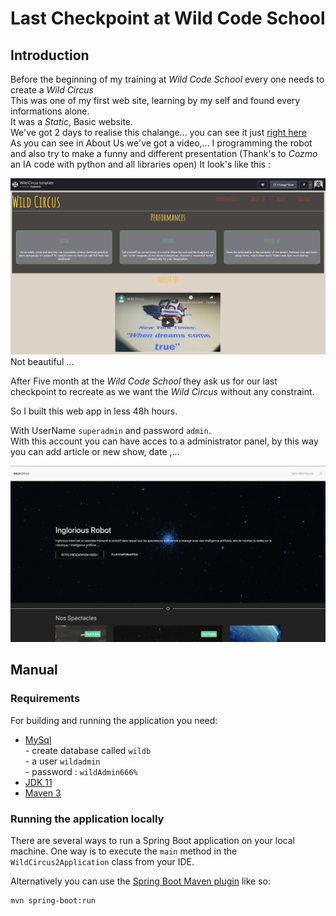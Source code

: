 # Last Checkpoint at Wild Code School 

## Introduction

Before the beginning of my training at _Wild Code School_ every one needs to create a *Wild Circus*   
This was one of my first web site, learning by my self and found every informations alone.  
It was a _Static_, Basic website.   
We've got 2 days to realise this chalange... you can see it just [right here](https://codepen.io/cyanurzz/pen/wOvKmP)    
As you can see in About Us we've got a video,... I programming the robot and also try to make a funny and different presentation (Thank's to _Cozmo_ an IA code with python and all libraries open) 
It look's like this :


![first circus](img/FirstCircus.png)
Not beautiful ...

After Five month at the _Wild Code School_ they ask us for our last checkpoint to recreate as we want the *Wild Circus* without any constraint. 

So I built this web app in less 48h hours.

With UserName `superadmin` and password `admin`.     
With this account you can have acces to a administrator panel, by this way you can add article or new show, date ,... 

![Last Circus](img/LastCircus.png)
## Manual 

### Requirements

For building and running the application you need:

- [MySql](https://www.mysql.com/fr/)    
      - create database called `wildb`    
      - a user `wildadmin`  
      - password : `wildAdmin666%`
- [JDK 11](https://www.oracle.com/technetwork/java/javase/downloads/jdk11-downloads-5066655.html)
- [Maven 3](https://maven.apache.org)


### Running the application locally

There are several ways to run a Spring Boot application on your local machine. One way is to execute the `main` method in the `WildCircus2Application` class from your IDE.

Alternatively you can use the [Spring Boot Maven plugin](https://docs.spring.io/spring-boot/docs/current/reference/html/build-tool-plugins-maven-plugin.html) like so:

```shell
mvn spring-boot:run
```

